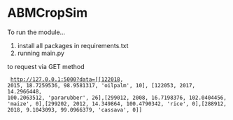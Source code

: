 # ABMCropSim

To run the module...

1) install all packages in requirements.txt
2) running main.py

to request via GET method

<code> http://127.0.0.1:5000?data=[[122018, 2015, 18.7259536, 98.9581317, 'oilpalm', 10], [122053, 2017, 14.2966448, 100.2063512, 'pararubber', 26],[299012, 2008, 16.7198376, 102.0404456, 'maize', 0],[299202, 2012, 14.349864, 100.4790342, 'rice', 0],[288912, 2018, 9.1043093, 99.0966379, 'cassava', 0]] </code>
